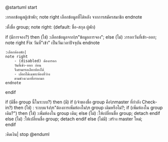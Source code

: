 @startuml
start

:กรอกข้อมูลผู้เข้าพัก;
note right 
    เลือกข้อมูลที่ได้หลัง
    จากการสมัครสมาชิก
endnote

:ตั้งชื่อ group;
note right: (default: ชื่อ-สกุล ผู้พัก)

if (มีการจอง?) then (ใช่)
    :เลือกข้อมูลจาก\n"ข้อมูลการจอง";
else (ไม่)
    :กรอกวันที่เข้า-ออก;
    note right
        Fix วันที่"เข้า"
        เป็นวันเวลาปัจจุบัน
    endnote

    :เลือกห้องพัก|
    note right
        - (disabled) ต้องกรอก
        วันที่เข้า-ออก ก่อน
        จึงสามารถเลือกห้องได้
        - เลือกได้เฉพาะห้องที่ว่าง
        ตามช่วงเวลาที่กรอกมา
    endnote

endif
  
if (มีชื่อ group นี้ในระบบ?) then (มี)
    if (เจ้าของชื่อ group คือ\nmaster ที่กำลัง Check-in?) then (ใช่)
        :         ระบบแจ้ง\n"ต้องการเพิ่มห้องใน\n group เดิมหรือไม่?;
        if (เพิ่มห้องใน group เดิม?") then (ใช่)
        :เพิ่มห้องใน group เดิม;
        else (ไม่)
            :ให้เปลี่ยนชื่อ group;
            detach
        endif
    else (ไม่)
        :ให้เปลี่ยนชื่อ group;
        detach
    endif
else (ไม่มี)
    :สร้าง master ใหม่;    
endif

:คิดเงิน|
stop
@enduml